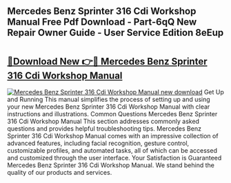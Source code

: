 ## Mercedes Benz Sprinter 316 Cdi Workshop Manual Free Pdf Download - Part-6qQ New Repair Owner Guide - User Service Edition 8eEup

# <h2><a href="http://bc72725.oget.top/?id=Mercedes+Benz+Sprinter+316+Cdi+Workshop+Manual">🔗Download New 👉🔴 Mercedes Benz Sprinter 316 Cdi Workshop Manual</a></h2>

[![Mercedes Benz Sprinter 316 Cdi Workshop Manual new download](https://i.imgur.com/5g1atiW.png)](http://bc72725.oget.top/?id=Mercedes+Benz+Sprinter+316+Cdi+Workshop+Manual)
Get Up and Running This manual simplifies the process of setting up and using your new Mercedes Benz Sprinter 316 Cdi Workshop Manual with clear instructions and illustrations. Common Questions Mercedes Benz Sprinter 316 Cdi Workshop Manual This section addresses commonly asked questions and provides helpful troubleshooting tips. Mercedes Benz Sprinter 316 Cdi Workshop Manual comes with an impressive collection of advanced features, including facial recognition, gesture control, customizable profiles, and automated tasks, all of which can be accessed and customized through the user interface. Your Satisfaction is Guaranteed Mercedes Benz Sprinter 316 Cdi Workshop Manual. We stand behind the quality of our products and services.
